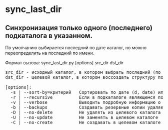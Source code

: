 # sync_last_dir
## Cинхронизация только одного (последнего) подкаталога в указанном.

По умолчанию выбирается последний по дате каталог, но можно переопределить на последний по имени.

Формат вызова: sync_last_dir.py [options] src_dir dst_dir
<pre>
src_dir - исходный каталог, в котором выбрать последний (по дате или по имени).
dst_dir - целевой каталог, в котором воссоздать структуру последнего каталога из src_dir.

[options]:
  -s | --sort-by=критерий   Сортировать по дате (d, date) или по имени (n, name). По умолчанию - дата
  -r | --recursive          Если в подкаталоге являющемся последним есть другие подкаталоги - обход их рекурсивно
  -v | --verbose            Выводить подробную информацию о выполняемых действиях
  -b | --backups            Создавать резервные копии удаляемых или перезаписываемых файлов (добавляется текущие дата и время к имени каталога и контрольная сумма CRC32 к имени файла)
  -D | --no-delete          Не удалять из целевого каталога
  -U | --no-update          Не заменять в целевом каталоге
  -C | --no-create          Не создавать в целевом каталоге
</pre>
